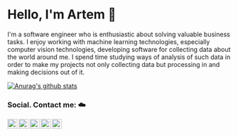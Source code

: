 # Hello, I'm Artem :wave:


I'm a software engineer who is enthusiastic about solving valuable business tasks. I enjoy working with machine learning technologies, especially computer vision technologies, developing software for collecting data about the world around me. I spend time studying ways of analysis of such data in order to make my projects not only collecting data but processing in and making decisions out of it.

<a href="https://github.com/anuraghazra/github-readme-stats">
  <img align="center" src="https://github-readme-stats.vercel.app/api?username=arkhodakov&show_icons=true&count_private=true&line_height=27" alt="Anurag's github stats" />
</a>

### Social. Contact me: :cloud:

<a href="https://www.linkedin.com/in/artemkhodakov/">
  <img align="left" alt="LinkedIn" width="22px" src="https://cdn.jsdelivr.net/npm/simple-icons@v3/icons/linkedin.svg" />
</a>
<a href="https://www.kaggle.com/artemkhodakov">
  <img align="left" alt="Kaggle" width="22px" src="https://cdn.jsdelivr.net/npm/simple-icons@3.1.0/icons/kaggle.svg" />
</a>
<a href="https://www.instagram.com/arkhodakov/">
  <img align="left" alt="Instagram" width="22px" src="https://cdn.jsdelivr.net/npm/simple-icons@v3/icons/instagram.svg" />
</a>
<a href="https://www.twitter.com/arkhodakov/">
  <img align="left" alt="Twitter" width="22px" src="https://cdn.jsdelivr.net/npm/simple-icons@v3/icons/twitter.svg" />
</a>
<a href="https://t.me/artemkhodakov">
  <img align="left" alt="Telegram" width="22px" src="https://cdn.jsdelivr.net/npm/simple-icons@v3/icons/telegram.svg" />
</a>
                                                                                                                     
<!--
**arkhodakov/arkhodakov** is a ✨ _special_ ✨ repository because its `README.md` (this file) appears on your GitHub profile.

To be honest, you there is no rocket science :rocket: in the project down here.

Here are some ideas to get you started:

- 🔭 I’m currently working on ...
- 🌱 I’m currently learning ...
- 👯 I’m looking to collaborate on ...
- 🤔 I’m looking for help with ...
- 💬 Ask me about ...
- 📫 How to reach me: ...
- 😄 Pronouns: ...
- ⚡ Fun fact: ...
-->
